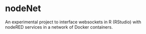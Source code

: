 # nodeNet
An experimental project to interface websockets in R (RStudio) with nodeRED services in a network of Docker containers.

